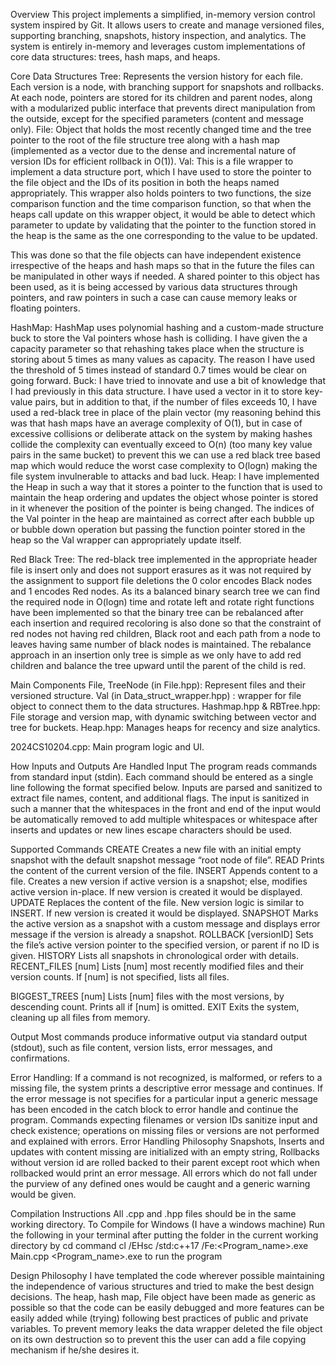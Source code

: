 Overview
This project implements a simplified, in-memory version control system inspired by Git. It allows users to create and manage versioned files, supporting branching, snapshots, history inspection, and analytics. The system is entirely in-memory and leverages custom implementations of core data structures: trees, hash maps, and heaps.

Core Data Structures
Tree: Represents the version history for each file. Each version is a node, with branching support for snapshots and rollbacks. At each node, pointers are stored for its children and parent nodes, along with a modularized public interface that prevents direct manipulation from the outside, except for the specified parameters (content and message only).
File: Object that holds the most recently changed time and the tree pointer to the root of the file structure tree along with a hash map 
(implemented as a vector due to the dense and incremental nature of version IDs for efficient rollback in O(1)).
Val: This is a file wrapper to implement a data structure port, which I have used to store the pointer to the file object and the IDs of its position in both the heaps named appropriately. This wrapper also holds pointers to two functions, the size comparison function and the time comparison function, so that when the heaps call update on this wrapper object, it would be able to detect which parameter to update by validating that the pointer to the function stored in the heap is the same as the one corresponding to the value to be updated.

This was done so that the file objects can have independent existence irrespective of the heaps and hash maps so that in the future the files can be manipulated in other ways if needed. A shared pointer to this object has been used, as it is being accessed by various data structures through pointers, and raw pointers in such a case can cause memory leaks or floating pointers.

HashMap: HashMap uses polynomial hashing and a custom-made structure buck to store the Val pointers whose hash is colliding. I have given the a capacity parameter so that rehashing takes place when the structure is storing about 5 times as many values as capacity. The reason I have used the threshold of 5 times instead of standard 0.7 times would be clear on going forward.
Buck: I have tried to innovate and use a bit of knowledge that I had previously in this data structure. I have used a vector in it to store key-value pairs, but in addition to that, if the number of files exceeds 10, I have used a red-black tree in place of the plain vector (my reasoning behind this was that hash maps have an average complexity of O(1), but in case of excessive collisions or deliberate attack on the system by making hashes collide the complexity can eventually exceed to O(n) (too many key value pairs in the same bucket) to prevent this we can use a red black tree based map which would reduce the worst case complexity to O(logn) making the file system invulnerable to attacks and bad luck.
Heap: I have implemented the Heap in such a way that it stores a pointer to the function that is used to maintain the heap ordering and updates the object whose pointer is stored in it whenever the position of the pointer is being changed. The indices of the Val pointer in the heap are maintained as correct after each bubble up or bubble down operation but passing the function pointer stored in the heap so the Val wrapper can appropriately update itself.

Red Black Tree: The red-black tree implemented in the appropriate header file is insert only and does not support erasures as it was not required by the assignment to support file deletions the 0 color encodes Black nodes and 1 encodes Red nodes. As its a balanced binary search tree we can find the required node in O(logn) time and rotate left and rotate right functions have been implemented so that the binary tree can be rebalanced after each insertion and required recoloring is also done so that the constraint of red nodes not having red children, Black root and each path from a node to leaves having same number of black nodes is maintained. The rebalance approach in an insertion only tree is simple as we only have to add red children and balance the tree upward until the parent of the child is red.

Main Components
File, TreeNode (in File.hpp): Represent files and their versioned structure.
Val (in Data_struct_wrapper.hpp) : wrapper for file object to connect them to the data structures.
Hashmap.hpp & RBTree.hpp: File storage and version map, with dynamic switching between vector and tree for buckets.
Heap.hpp: Manages heaps for recency and size analytics.

2024CS10204.cpp: Main program logic and UI.

How Inputs and Outputs Are Handled
Input
The program reads commands from standard input (stdin). Each command should be entered as a single line following the format specified below. Inputs are parsed and sanitized to extract file names, content, and additional flags. The input is sanitized in such a manner that the whitespaces in the front and end of the input would be automatically removed to add multiple whitespaces or whitespace after inserts and updates or new lines escape characters should be used.

Supported Commands
CREATE <filename> 
Creates a new file with an initial empty snapshot with the default snapshot message “root node of file”. 
READ <filename>
Prints the content of the current version of the file.
INSERT <filename> <content> 
Appends content to a file. Creates a new version if active version is a snapshot; else, modifies active version in-place. If new version is created it would be displayed.
UPDATE <filename> <content> 
Replaces the content of the file. New version logic is similar to INSERT. If new version is created it would be displayed.
SNAPSHOT <filename> <message>
Marks the active version as a snapshot with a custom message and displays error message if the version is already a snapshot.
ROLLBACK <filename> [versionID]
Sets the file’s active version pointer to the specified version, or parent if no ID is given.
HISTORY <filename>
Lists all snapshots in chronological order with details.
RECENT_FILES [num] 
Lists [num] most recently modified files and their version counts. If [num] is not specified, lists all files.

BIGGEST_TREES [num]
Lists [num] files with the most versions, by descending count. Prints all if [num] is omitted.
EXIT
Exits the system, cleaning up all files from memory.

Output
Most commands produce informative output via standard output (stdout), such as file content, version lists, error messages, and confirmations.

Error Handling: If a command is not recognized, is malformed, or refers to a missing file, the system prints a descriptive error message and continues. If the error message is not specifies for a particular input a generic message has been encoded in the catch block to error handle and continue the program.
Commands expecting filenames or version IDs sanitize input and check existence; operations on missing files or versions are not performed and explained with errors.
Error Handling Philosophy
Snapshots, Inserts and updates with content missing are initialized with an empty string, Rollbacks without version id are rolled backed to their parent except root which when rollbacked would print an error message. All errors which do not fall under the purview of any defined ones would be caught and a generic warning would be given.

Compilation Instructions
All .cpp and .hpp files should be in the same working directory.
To Compile for Windows (I have a windows machine)
Run the following in your terminal after putting the folder in the current working directory by cd command
cl /EHsc /std:c++17 /Fe:<Program_name>.exe Main.cpp
<Program_name>.exe 
to run the program


Design Philosophy
I have templated the code wherever possible maintaining the independence of various structures and tried to make the best design decisions. The heap, hash map, File object have been made as generic as possible so that the code can be easily debugged and more features can be easily added while (trying) following best practices of public and private variables.
To prevent memory leaks the data wrapper deleted the file object on its own destruction so to prevent this the user can add a file copying mechanism if he/she desires it.
